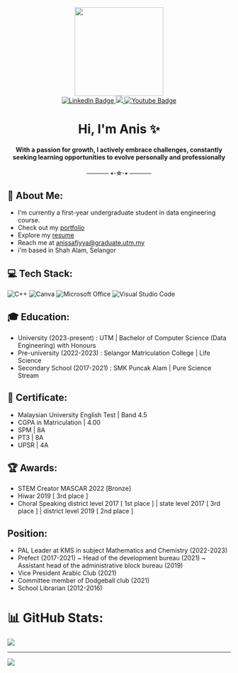<div id="header" align="center">
  <img src="https://media.giphy.com/media/v1.Y2lkPTc5MGI3NjExdWJyZ3MyNnBsZ3Z3bnNvejFldGwwb2FxMjdsajJ1OGhmb2lxd214biZlcD12MV9pbnRlcm5hbF9naWZfYnlfaWQmY3Q9Zw/QDjpIL6oNCVZ4qzGs7/giphy.gif" width="200"/>
</div>

<div id="badges" align="center">
  <a href="https://www.linkedin.com/in/anis-safiyya-3242082b0/">
    <img src="https://img.shields.io/badge/LinkedIn-blue?style=for-the-badge&logo=linkedin&logoColor=white" alt="LinkedIn Badge"/>
  </a>
  <a href="https://anissj.github.io/">
    <img src="https://img.shields.io/badge/-ePortfolio-purple?style=for-the-badge"/>
  </a>
  <a href="https://www.youtube.com/channel/UCU5yJNEBkn9qkoXtfYv-5XQ">
    <img src="https://img.shields.io/badge/YouTube-red?style=for-the-badge&logo=youtube&logoColor=white" alt="Youtube Badge"/>
  </a>
</div>
<h1 align="center">Hi, I'm Anis ✨</h1>
<h4 align="center">With a passion for growth, I actively embrace challenges, constantly seeking learning opportunities to evolve personally and professionally</h4>
<h4 align="center">───── ⋆⋅☆⋅⋆ ───── </h4>

## 🌷 About Me:
- I'm currently a first-year undergraduate student in data engineering course.
- Check out my [portfolio](https://anissj.github.io/)
- Explore my [resume](https://github.com/anissj/anissj/files/14120750/Black.White.Minimalistic.Professional.Resume.1.pdf)
- Reach me at [anissafiyya@graduate.utm.my](mailto:anissafiyya@graduate.utm.my)
- i'm based in Shah Alam, Selangor

## 💻 Tech Stack:
![C++](https://img.shields.io/badge/c++-%2300599C.svg?style=for-the-badge&logo=c%2B%2B&logoColor=white)
![Canva](https://img.shields.io/badge/Canva-%2300C4CC.svg?style=for-the-badge&logo=Canva&logoColor=white)
![Microsoft Office](https://img.shields.io/badge/Microsoft_Office-D83B01?style=for-the-badge&logo=microsoft-office&logoColor=white)
![Visual Studio Code](https://img.shields.io/badge/Visual%20Studio%20Code-0078d7.svg?style=for-the-badge&logo=visual-studio-code&logoColor=white)

## 🎓 Education:
- University (2023-present) : UTM | Bachelor of Computer Science (Data Engineering) with Honours
- Pre-university (2022-2023) : Selangor Matriculation College | Life Science
- Secondary School (2017-2021) : SMK Puncak Alam | Pure Science Stream

## 📜 Certificate:
- Malaysian University English Test | Band 4.5
- CGPA in Matriculation | 4.00
- SPM | 8A
- PT3 | 8A
- UPSR | 4A

## 🏆 Awards:
- STEM Creator MASCAR 2022 [Bronze]
- Hiwar 2019 [ 3rd place ]
- Choral Speaking
  district level 2017 [ 1st place ] | state level 2017 [ 3rd place ] | district level 2019 [ 2nd place ]

## Position:
- PAL Leader at KMS in subject Mathematics and Chemistry (2022-2023)
- Prefect (2017-2021)
  ~ Head of the development bureau (2021)
  ~ Assistant head of the administrative block bureau (2019)
- Vice President Arabic Club  (2021)
- Committee member of Dodgeball club (2021)
- School Librarian (2012-2016)
  

# 📊 GitHub Stats:
![](https://github-readme-stats.vercel.app/api?username=anissj&theme=nightowl&hide_border=false&include_all_commits=false&count_private=false)<br/>

---
[![](https://visitcount.itsvg.in/api?id=anissj&icon=0&color=9)](https://visitcount.itsvg.in)



